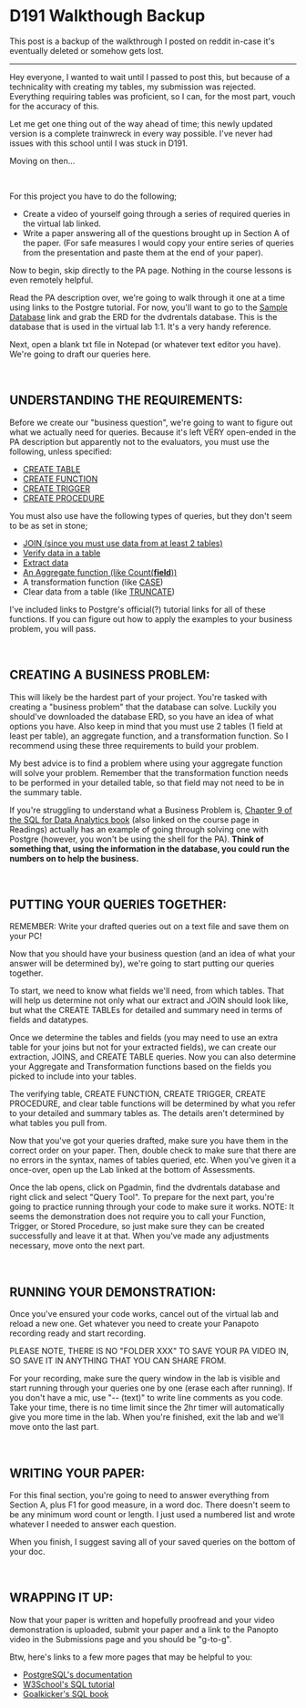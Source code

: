 # D191 Walkthough Backup

This post is a backup of the walkthrough I posted on reddit in-case it's eventually deleted or somehow gets lost.

----

Hey everyone, I wanted to wait until I passed to post this, but because of a technicality with creating my tables, my submission was rejected. Everything requiring tables was proficient, so I can, for the most part, vouch for the accuracy of this.

Let me get one thing out of the way ahead of time; this newly updated version is a complete trainwreck in every way possible. I've never had issues with this school until I was stuck in D191.

Moving on then...

<br />

For this project you have to do the following;

- Create a video of yourself going through a series of required queries in the virtual lab linked.
- Write a paper answering all of the questions brought up in Section A of the  paper. (For safe measures I would copy your entire series of queries from the presentation and paste them at the end of your paper).

Now to begin, skip directly to the PA page. Nothing in the course lessons is even remotely helpful.

Read the PA description over, we're going to walk through it one at a time using links to the Postgre tutorial. For now, you'll want to go to the [Sample Database](https://www.postgresqltutorial.com/postgresql-sample-database/) link and grab the ERD for the dvdrentals database. This is the database that is used in the virtual lab 1:1. It's a very handy reference. 

Next, open a blank txt file in Notepad (or whatever text editor you have). We're going to draft our queries here. 

<br />

## **UNDERSTANDING THE REQUIREMENTS:**

Before we create our "business question", we're going to want to figure out what we actually need for queries. Because it's left VERY open-ended in the PA description but apparently not to the evaluators, you must use the following, unless specified:


- [CREATE TABLE](https://www.postgresqltutorial.com/postgresql-create-table/)
- [CREATE FUNCTION](https://www.postgresqltutorial.com/postgresql-triggers/)
- [CREATE TRIGGER](https://www.postgresqltutorial.com/postgresql-triggers/)
- [CREATE PROCEDURE](https://www.postgresqltutorial.com/postgresql-create-procedure/)


You must also use have the following types of queries, but they don't seem to be as set in stone;


- [JOIN (since you must use data from at least 2 tables)](https://www.postgresqltutorial.com/postgresql-joins/)
- [Verify data in a table](https://www.postgresqltutorial.com/postgresql-select-into/)
- [Extract data](https://www.postgresqltutorial.com/postgresql-insert/)
- [An Aggregate function (like Count(**field**)) ](https://www.postgresqltutorial.com/postgresql-aggregate-functions/)
- A transformation function (like [CASE](https://www.postgresqltutorial.com/postgresql-case/))
- Clear data from a table (like [TRUNCATE](https://www.postgresqltutorial.com/postgresql-truncate-table/))


I've included links to Postgre's official(?) tutorial links for all of these functions. If you can figure out how to apply the examples to your business problem, you will pass. 

<br />

## **CREATING A BUSINESS PROBLEM:** 

This will likely be the hardest part of your project. You're tasked with creating a "business problem" that the database can solve. Luckily you should've downloaded the database ERD, so you have an idea of what options you have. Also keep in mind that you must use 2 tables (1 field at least per table), an aggregate function, and a transformation function. So I recommend using these three requirements to build your problem.

My best advice is to find a problem where using your aggregate function will solve your problem. Remember that the transformation function needs to be performed in your detailed table, so that field may not need to be in the summary table.

If you're struggling to understand what a Business Problem is, [Chapter 9 of the SQL for Data Analytics book](https://lrps.wgu.edu/provision/262398022) (also linked on the course page in Readings) actually has an example of going through solving one with Postgre (however, you won't be using the shell for the PA). **Think of something that, using the information in the database, you could run the numbers on to help the business.**

<br />

## **PUTTING YOUR QUERIES TOGETHER:**

REMEMBER: Write your drafted queries out on a text file and save them on your PC!

Now that you should have your business question (and an idea of what your answer will be determined by), we're going to start putting our queries together.

To start, we need to know what fields we'll need, from which tables. That will help us determine not only what our extract and JOIN should look like, but what the CREATE TABLEs for detailed and summary need in terms of fields and datatypes.

Once we determine the tables and fields (you may need to use an extra table for your joins but not for your extracted fields), we can create our extraction, JOINS, and CREATE TABLE queries. Now you can also determine your Aggregate and Transformation functions based on the fields you picked to include into your tables.

The verifying table, CREATE FUNCTION, CREATE TRIGGER, CREATE PROCEDURE, and clear table functions will be determined by what you refer to your detailed and summary tables as. The details aren't determined by what tables you pull from.

Now that you've got your queries drafted, make sure you have them in the correct order on your paper. Then, double check to make sure that there are no errors in the syntax, names of tables queried, etc. When you've given it a once-over, open up the Lab linked at the bottom of Assessments.

Once the lab opens, click on Pgadmin, find the dvdrentals database and right click and select "Query Tool". To prepare for the next part, you're going to practice running through your code to make sure it works. NOTE: It seems the demonstration does not require you to call your Function, Trigger, or Stored Procedure, so just make sure they can be created successfully and leave it at that. When you've made any adjustments necessary, move onto the next part. 

<br />

## **RUNNING YOUR DEMONSTRATION:**

Once you've ensured your code works, cancel out of the virtual lab and reload a new one. Get whatever you need to create your Panapoto recording ready and start recording. 

PLEASE NOTE, THERE IS NO "FOLDER XXX" TO SAVE YOUR PA VIDEO IN, SO SAVE IT IN ANYTHING THAT YOU CAN SHARE FROM.

For your recording, make sure the query window in the lab is visible and start running through your queries one by one (erase each after running). If you don't have a mic, use "-- (text)" to write line comments as you code. Take your time, there is no time limit since the 2hr timer will automatically give you more time in the lab. When you're finished, exit the lab and we'll move onto the last part.

<br />

## **WRITING YOUR PAPER:**

For this final section, you're going to need to answer everything from Section A, plus F1 for good measure, in a word doc. There doesn't seem to be any minimum word count or length. I just used a numbered list and wrote whatever I needed to answer each question. 

When you finish, I suggest saving all of your saved queries on the bottom of your doc. 

<br />

## **WRAPPING IT UP:**

Now that your paper is written and hopefully proofread and your video demonstration is uploaded, submit your paper and a link to the Panopto video in the Submissions page and you should be "g-to-g". 


Btw, here's links to a few more pages that may be helpful to you:

- [PostgreSQL's documentation](https://www.postgresql.org/docs/)
- [W3School's SQL tutorial](https://www.w3schools.com/SQL/default.asp) 
- [Goalkicker's SQL book](https://goalkicker.com/SQLBook/)
